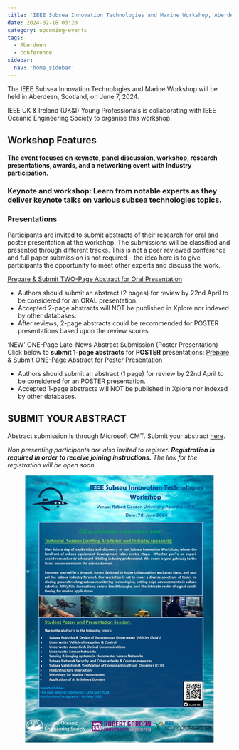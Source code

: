 ```yaml
---
title: 'IEEE Subsea Innovation Technologies and Marine Workshop, Aberdeen, 2024'
date: 2024-02-18 03:20
category: upcoming-events
tags:
  - Aberdeen
  - conference
sidebar:
  nav: 'home_sidebar'
---
```


The IEEE Subsea Innovation Technologies and Marine Workshop will be held in Aberdeen, Scotland, on June 7, 2024. 

IEEE UK & Ireland (UK&I) Young Professionals is collaborating with IEEE Oceanic Engineering Society to organise this workshop.

## Workshop Features
**The event focuses on keynote, panel discussion, workshop, research presentations, awards, and a networking event with Industry participation.**

### Keynote and workshop: Learn from notable experts as they deliver keynote talks on various subsea technologies topics.

### Presentations

Participants are invited to submit abstracts of their research for oral and poster presentation at the workshop. The submissions will be classified and presented through different tracks. This is not a peer reviewed conference and full paper submission is not required – the idea here is to give participants the opportunity to meet other experts and discuss the work.

[Prepare & Submit TWO-Page Abstract for Oral Presentation](https://ieee-nems.org/2020/new-two-page-abstract-submission/)

* Authors should submit an abstract (2 pages) for review by 22nd April to be considered for an ORAL presentation.
* Accepted 2-page abstracts will NOT be published in Xplore nor indexed by other databases.
* After reviews, 2-page abstracts could be recommended for POSTER presentations based upon the review scores.

‘NEW’ ONE-Page Late-News Abstract Submission (Poster Presentation)
Click below to **submit 1-page abstracts** for **POSTER** presentations:
[Prepare & Submit ONE-Page Abstract for Poster Presentation](https://ieee-nems.org/2020/new-one-page-abstract-submission/)

* Authors should submit an abstract (1 page) for review by 22nd April to be considered for an POSTER presentation.
* Accepted 1-page abstracts will NOT be published in Xplore nor indexed by other databases.

## SUBMIT YOUR ABSTRACT

Abstract submission is through Microsoft CMT. Submit your abstract [here](https://cmt3.research.microsoft.com/SITW'24).

*Non presenting participants are also invited to register. **Registration is required in order to receive joining instructions.** The link for the registration will be open soon.*

<figure>
	<img src="/assets/images/2024_isitmw/IEEE_Flyer_SITAM.jpg">
</figure>
